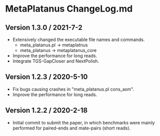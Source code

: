 # MetaPlatanus ChangeLog.md

## Version 1.3.0 / 2021-7-2
* Extensively changed the executable file names and commands.
  * meta_platanus.pl -> metaplatnus
  * meta_platanus -> metaplatanus_core
* Improve the performance for long reads.
* Integrate TGS-GapCloser and NextPolish.

## Version 1.2.3 / 2020-5-10
* Fix bugs causing crashes in "meta_platanus.pl cons_asm".
* Improve the performance for long reads.

## Version 1.2.2 / 2020-2-18
* Initial commit to submit the paper, in which benchmarks were mainly performed for paired-ends and mate-pairs (short reads).
